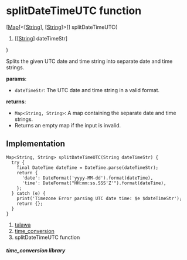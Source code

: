 
<div>

# splitDateTimeUTC function

</div>


[[Map](https://api.flutter.dev/flutter/dart-core/Map-class.html)[\<[[String](https://api.flutter.dev/flutter/dart-core/String-class.html)],
[[String](https://api.flutter.dev/flutter/dart-core/String-class.html)]\>]]
splitDateTimeUTC(

1.  [[[String](https://api.flutter.dev/flutter/dart-core/String-class.html)]
    dateTimeStr]

)



Splits the given UTC date and time string into separate date and time
strings.

**params**:

-   `dateTimeStr`: The UTC date and time string in a valid format.

**returns**:

-   `Map<String, String>`: A map containing the separate date and time
    strings.
-   Returns an empty map if the input is invalid.



## Implementation

``` language-dart
Map<String, String> splitDateTimeUTC(String dateTimeStr) {
  try {
    final DateTime dateTime = DateTime.parse(dateTimeStr);
    return {
      'date': DateFormat('yyyy-MM-dd').format(dateTime),
      'time': DateFormat("HH:mm:ss.SSS'Z'").format(dateTime),
    };
  } catch (e) {
    print('Timezone Error parsing UTC date time: $e $dateTimeStr');
    return {};
  }
}
```







1.  [talawa](../index.html)
2.  [time_conversion](../utils_time_conversion/)
3.  splitDateTimeUTC function

##### time_conversion library







